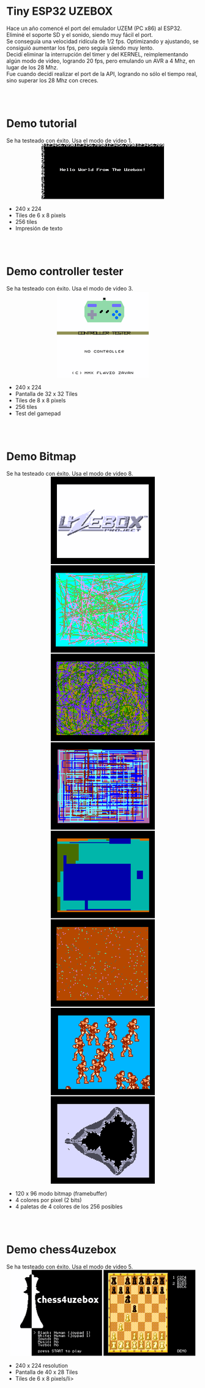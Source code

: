 # Tiny ESP32 UZEBOX
Hace un año comencé el port del emulador UZEM (PC x86) al ESP32. Eliminé el soporte SD y el sonido, siendo muy fácil el port.<br>
Se conseguía una velocidad ridícula de 1/2 fps. Optimizando y ajustando, se consiguió aumentar los fps, pero seguía siendo muy lento.<br>
Decidí eliminar la interrupción del timer y del KERNEL, reimplementando algún modo de video, logrando 20 fps, pero emulando un AVR a 4 Mhz, en lugar de los 28 Mhz.<br>
Fue cuando decidí realizar el port de la API, logrando no sólo el tiempo real, sino superar los 28 Mhz con creces.

<br><br>
<h1>Demo tutorial</h1>
Se ha testeado con éxito. Usa el modo de video 1.
<center><img src='https://raw.githubusercontent.com/rpsubc8/ESP32TinyUzebox/main/preview/demos/tutorial.gif'></center>
<ul>
 <li>240 x 224</li> 
 <li>Tiles de 6 x 8 pixels</li>
 <li>256 tiles</li>
 <li>Impresión de texto</li>
</ul>


<br><br>
<h1>Demo controller tester</h1>
Se ha testeado con éxito. Usa el modo de video 3.
<center><img src='https://raw.githubusercontent.com/rpsubc8/ESP32TinyUzebox/main/preview/demos/controllertester.gif'></center>
<ul>
 <li>240 x 224</li> 
 <li>Pantalla de 32 x 32 Tiles</li>
 <li>Tiles de 8 x 8 pixels</li>
 <li>256 tiles</li>
 <li>Test del gamepad</li>
</ul>


<br><br>
<h1>Demo Bitmap</h1>
Se ha testeado con éxito. Usa el modo de video 8.
<center>
 <img src='https://raw.githubusercontent.com/rpsubc8/ESP32TinyUzebox/main/preview/demos/bitmapdemo01.gif'>
 <img src='https://raw.githubusercontent.com/rpsubc8/ESP32TinyUzebox/main/preview/demos/bitmapdemo02.gif'>
 <img src='https://raw.githubusercontent.com/rpsubc8/ESP32TinyUzebox/main/preview/demos/bitmapdemo03.gif'>
 <img src='https://raw.githubusercontent.com/rpsubc8/ESP32TinyUzebox/main/preview/demos/bitmapdemo04.gif'>
 <img src='https://raw.githubusercontent.com/rpsubc8/ESP32TinyUzebox/main/preview/demos/bitmapdemo05.gif'>
 <img src='https://raw.githubusercontent.com/rpsubc8/ESP32TinyUzebox/main/preview/demos/bitmapdemo06.gif'> 
 <img src='https://raw.githubusercontent.com/rpsubc8/ESP32TinyUzebox/main/preview/demos/bitmapdemo07.gif'>
 <img src='https://raw.githubusercontent.com/rpsubc8/ESP32TinyUzebox/main/preview/demos/bitmapdemo08.gif'>
</center> 
<ul>
 <li>120 x 96 modo bitmap (framebuffer)</li> 
 <li>4 colores por pixel (2 bits)</li>
 <li>4 paletas de 4 colores de los 256 posibles</li> 
</ul>
 

<br><br>
<h1>Demo chess4uzebox</h1>
Se ha testeado con éxito. Usa el modo de video 5.
<center>
 <img src='https://raw.githubusercontent.com/rpsubc8/ESP32TinyUzebox/main/preview/demos/chess4uzebox01.gif'>
 <img src='https://raw.githubusercontent.com/rpsubc8/ESP32TinyUzebox/main/preview/demos/chess4uzebox02.gif'>
</center>
<ul>
 <li>240 x 224 resolution</li> 
 <li>Pantalla de 40 x 28 Tiles</li>
 <li>Tiles de 6 x 8 pixels/li> 
</ul>


<br><br>
